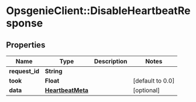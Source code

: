 # OpsgenieClient::DisableHeartbeatResponse

## Properties
Name | Type | Description | Notes
------------ | ------------- | ------------- | -------------
**request_id** | **String** |  | 
**took** | **Float** |  | [default to 0.0]
**data** | [**HeartbeatMeta**](HeartbeatMeta.md) |  | [optional] 



